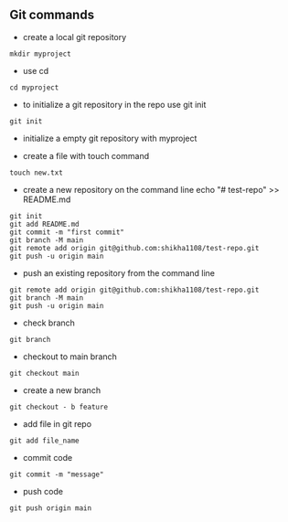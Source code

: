 ## Git  commands

* create a local git repository
```git
mkdir myproject 
```
* use cd 
```git
cd myproject
```
 * to initialize a git repository in the repo use git init
 ```git
 git init
 ```
 * initialize a empty git repository with myproject

 * create a file with touch command
 ```git 
 touch new.txt
 ```
* create a new repository on the command line
echo "# test-repo" >> README.md
```git
git init
git add README.md
git commit -m "first commit"
git branch -M main
git remote add origin git@github.com:shikha1108/test-repo.git
git push -u origin main
```

*  push an existing repository from the command line
```git
git remote add origin git@github.com:shikha1108/test-repo.git
git branch -M main
git push -u origin main
```
* check branch
```git 
git branch
```
* checkout to main branch
``` git 
git checkout main
```

* create a new branch
```git
git checkout - b feature
```
* add file in git repo
```git
git add file_name
```

* commit code
```git
git commit -m "message"
```

* push code
```git
git push origin main
```

